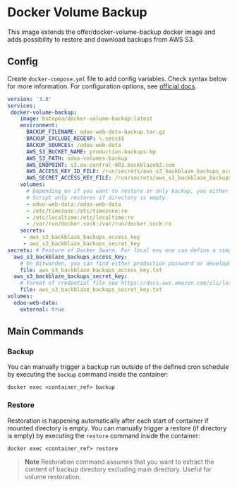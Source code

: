 # Docker Volume Backup

This image extends the offer/docker-volume-backup docker image and adds possibility to restore and download backups from AWS S3.

## Config
Create `docker-compose.yml` file to add config variables. Check syntax below for more 
information. For configuration options, see [official docs](https://github.com/offen/docker-volume-backup/blob/main/README.md).

```yaml
version: '3.8'
services:
 docker-volume-backup:
    image: butopea/docker-volume-backup:latest
    environment:
      BACKUP_FILENAME: odoo-web-data-backup.tar.gz
      BACKUP_EXCLUDE_REGEXP: \.sess$$
      BACKUP_SOURCES: /odoo-web-data
      AWS_S3_BUCKET_NAME: production-backups-bp
      AWS_S3_PATH: odoo-volumes-backup
      AWS_ENDPOINT: s3.eu-central-003.backblazeb2.com
      AWS_ACCESS_KEY_ID_FILE: /run/secrets/aws_s3_backblaze_backups_access_key
      AWS_SECRET_ACCESS_KEY_FILE: /run/secrets/aws_s3_backblaze_backups_secret_key
    volumes:
      # Depending on if you want to restore or only backup, you either mount it read-only or read/write
      # Script only restores if directory is empty.
      - odoo-web-data:/odoo-web-data
      - /etc/timezone:/etc/timezone:ro
      - /etc/localtime:/etc/localtime:ro
      - /var/run/docker.sock:/var/run/docker.sock:ro
    secrets:
     - aws_s3_backblaze_backups_access_key
     - aws_s3_backblaze_backups_secret_key  
secrets: # Feature of Docker Swarm. For local env one can define a simple text file.
  aws_s3_backblaze_backups_access_key:
    # On Bitwarden, you can find either production password or development password
    file: aws_s3_backblaze_backups_access_key.txt
  aws_s3_backblaze_backups_secret_key:
    # Format of credential file see https://docs.aws.amazon.com/cli/latest/userguide/cli-configure-envvars.html
    file: aws_s3_backblaze_backups_secret_key.txt
volumes:
  odoo-web-data:
    external: true
```
## Main Commands

### Backup
You can manually trigger a backup run outside of the defined cron schedule by executing the `backup` command inside the container:
```
docker exec <container_ref> backup
```

### Restore
Restoration is happening automatically after each start of container if mounted directory is empty.
You can manually trigger a restore (if directory is empty) by executing the `restore` command inside the container:
```
docker exec <container_ref> restore
```
> **Note**
> Restoration command assumes that you want to extract the content of backup directory excluding main directory.
> Useful for volume restoration.